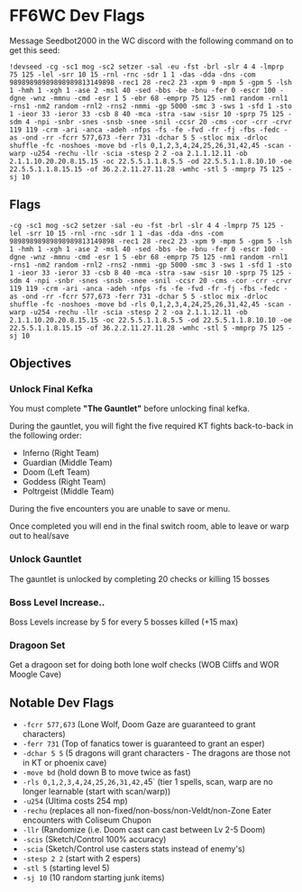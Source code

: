 # FF6WC Dev Flags

Message Seedbot2000 in the WC discord with the following command on to get this seed:
```
!devseed -cg -sc1 mog -sc2 setzer -sal -eu -fst -brl -slr 4 4 -lmprp 75 125 -lel -srr 10 15 -rnl -rnc -sdr 1 1 -das -dda -dns -com 98989898989898989813149898 -rec1 28 -rec2 23 -xpm 9 -mpm 5 -gpm 5 -lsh 1 -hmh 1 -xgh 1 -ase 2 -msl 40 -sed -bbs -be -bnu -fer 0 -escr 100 -dgne -wnz -mmnu -cmd -esr 1 5 -ebr 68 -emprp 75 125 -nm1 random -rnl1 -rns1 -nm2 random -rnl2 -rns2 -nmmi -gp 5000 -smc 3 -sws 1 -sfd 1 -sto 1 -ieor 33 -ieror 33 -csb 8 40 -mca -stra -saw -sisr 10 -sprp 75 125 -sdm 4 -npi -snbr -snes -snsb -snee -snil -ccsr 20 -cms -cor -crr -crvr 119 119 -crm -ari -anca -adeh -nfps -fs -fe -fvd -fr -fj -fbs -fedc -as -ond -rr -fcrr 577,673 -ferr 731 -dchar 5 5 -stloc mix -drloc shuffle -fc -noshoes -move bd -rls 0,1,2,3,4,24,25,26,31,42,45 -scan -warp -u254 -rechu -llr -scia -stesp 2 2 -oa 2.1.1.12.11 -ob 2.1.1.10.20.20.8.15.15 -oc 22.5.5.1.1.8.5.5 -od 22.5.5.1.1.8.10.10 -oe 22.5.5.1.1.8.15.15 -of 36.2.2.11.27.11.28 -wmhc -stl 5 -mmprp 75 125 -sj 10
```
## Flags
```
-cg -sc1 mog -sc2 setzer -sal -eu -fst -brl -slr 4 4 -lmprp 75 125 -lel -srr 10 15 -rnl -rnc -sdr 1 1 -das -dda -dns -com 98989898989898989813149898 -rec1 28 -rec2 23 -xpm 9 -mpm 5 -gpm 5 -lsh 1 -hmh 1 -xgh 1 -ase 2 -msl 40 -sed -bbs -be -bnu -fer 0 -escr 100 -dgne -wnz -mmnu -cmd -esr 1 5 -ebr 68 -emprp 75 125 -nm1 random -rnl1 -rns1 -nm2 random -rnl2 -rns2 -nmmi -gp 5000 -smc 3 -sws 1 -sfd 1 -sto 1 -ieor 33 -ieror 33 -csb 8 40 -mca -stra -saw -sisr 10 -sprp 75 125 -sdm 4 -npi -snbr -snes -snsb -snee -snil -ccsr 20 -cms -cor -crr -crvr 119 119 -crm -ari -anca -adeh -nfps -fs -fe -fvd -fr -fj -fbs -fedc -as -ond -rr -fcrr 577,673 -ferr 731 -dchar 5 5 -stloc mix -drloc shuffle -fc -noshoes -move bd -rls 0,1,2,3,4,24,25,26,31,42,45 -scan -warp -u254 -rechu -llr -scia -stesp 2 2 -oa 2.1.1.12.11 -ob 2.1.1.10.20.20.8.15.15 -oc 22.5.5.1.1.8.5.5 -od 22.5.5.1.1.8.10.10 -oe 22.5.5.1.1.8.15.15 -of 36.2.2.11.27.11.28 -wmhc -stl 5 -mmprp 75 125 -sj 10
```

## Objectives
### Unlock Final Kefka
You must complete **"The Gauntlet"** before unlocking final kefka.

During the gauntlet, you will fight the five required KT fights back-to-back in the following order:
- Inferno (Right Team)
- Guardian (Middle Team)
- Doom (Left Team)
- Goddess (Right Team)
- Poltrgeist (Middle Team)

During the five encounters you are unable to save or menu.

Once completed you will end in the final switch room, able to leave or warp out to heal/save

### Unlock Gauntlet
The gauntlet is unlocked by completing 20 checks or killing 15 bosses

### Boss Level Increase..
Boss Levels increase by 5 for every 5 bosses killed (+15 max)

### Dragoon Set
Get a dragoon set for doing both lone wolf checks (WOB Cliffs and WOR Moogle Cave)

## Notable Dev Flags

- `-fcrr 577,673` (Lone Wolf, Doom Gaze are guaranteed to grant characters)
- `-ferr 731` (Top of fanatics tower is guaranteed to grant an esper)
- `-dchar 5 5` (5 dragons will grant characters - The dragons are those not in KT or phoenix cave)
- `-move bd` (hold down B to move twice as fast)
- `-rls 0,1,2,3,4,24,25,26,31,42,4`5` (tier 1 spells, scan, warp are no longer learnable (start with scan/warp))
- `-u254` (Ultima costs 254 mp)
- `-rechu` (replaces all non-fixed/non-boss/non-Veldt/non-Zone Eater encounters with Coliseum Chupon
- `-llr` (Randomize (i.e. Doom cast can cast between Lv 2-5 Doom)
- `-scis` (Sketch/Control 100% accuracy)
- `-scia` (Sketch/Control use casters stats instead of enemy's)
- `-stesp 2 2` (start with 2 espers)
- `-stl 5` (starting level 5)
- `-sj 10` (10 random starting junk items)